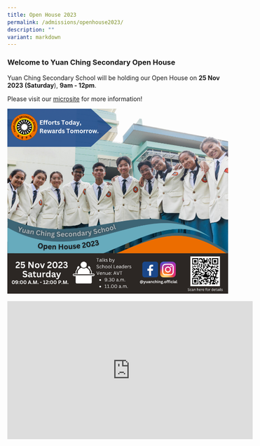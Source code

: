 ```yaml
---
title: Open House 2023
permalink: /admissions/openhouse2023/
description: ""
variant: markdown
---
```

### Welcome to Yuan Ching Secondary Open House

Yuan Ching Secondary School will be holding our Open House on **25 Nov 2023 (Saturday**), **9am - 12pm**. 

Please visit our [microsite](https://ycssopenhouse.wixsite.com/ycoh) for more information!


![Digital Banner YCOH 2023](/images/open%20house%20digital%20banner_updated071123_.png)


<iframe allowfullscreen="" allow="accelerometer; autoplay; clipboard-write; encrypted-media; gyroscope; picture-in-picture; web-share" frameborder="0" title="YouTube video player" src="https://www.youtube-nocookie.com/embed/-HPBgtuHTlU?si=FpBWGc0zDwNtYKPo?&amp;autoplay=1" height="315" width="560"></iframe>
